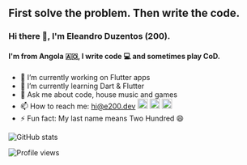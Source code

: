 ## First solve the problem. Then write the code.

### Hi there 👋, I'm Eleandro Duzentos (200).
#### I'm from Angola 🇦🇴, I write code 💻 and sometimes play CoD.

- 🔭 I’m currently working on Flutter apps
- 🌱 I’m currently learning Dart & Flutter
- 💬 Ask me about code, house music and games
- 📫 How to reach me: [hi@e200.dev](mailto:hi@e200.dev)
 [<img src='https://cdn.jsdelivr.net/npm/simple-icons@3.0.1/icons/github.svg' alt='github' height='20'>](https://github.com/e200) [<img src='https://cdn.jsdelivr.net/npm/simple-icons@3.0.1/icons/linkedin.svg' alt='linkedin' height='20'>](https://www.linkedin.com/in/iam-e200/) [<img src='https://cdn.jsdelivr.net/npm/simple-icons@3.0.1/icons/twitter.svg' alt='twitter' height='20'>](https://twitter.com/iam_e200)
- ⚡ Fun fact: My last name means Two Hundred 😄

![GitHub stats](https://github-readme-stats.vercel.app/api?username=e200&show_icons=true)

![Profile views](https://gpvc.arturio.dev/e200)
